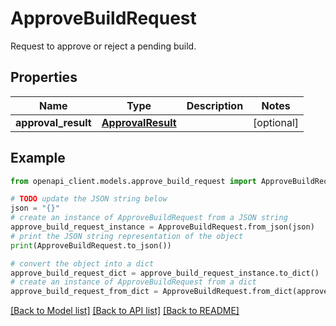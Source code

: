 # ApproveBuildRequest

Request to approve or reject a pending build.

## Properties

Name | Type | Description | Notes
------------ | ------------- | ------------- | -------------
**approval_result** | [**ApprovalResult**](ApprovalResult.md) |  | [optional] 

## Example

```python
from openapi_client.models.approve_build_request import ApproveBuildRequest

# TODO update the JSON string below
json = "{}"
# create an instance of ApproveBuildRequest from a JSON string
approve_build_request_instance = ApproveBuildRequest.from_json(json)
# print the JSON string representation of the object
print(ApproveBuildRequest.to_json())

# convert the object into a dict
approve_build_request_dict = approve_build_request_instance.to_dict()
# create an instance of ApproveBuildRequest from a dict
approve_build_request_from_dict = ApproveBuildRequest.from_dict(approve_build_request_dict)
```
[[Back to Model list]](../README.md#documentation-for-models) [[Back to API list]](../README.md#documentation-for-api-endpoints) [[Back to README]](../README.md)


